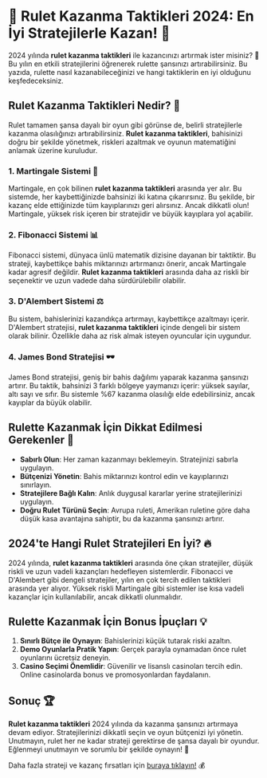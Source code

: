 # 🎯 Rulet Kazanma Taktikleri 2024: En İyi Stratejilerle Kazan! 💸

2024 yılında **rulet kazanma taktikleri** ile kazancınızı artırmak ister misiniz? 🎲 Bu yılın en etkili stratejilerini öğrenerek rulette şansınızı artırabilirsiniz. Bu yazıda, rulette nasıl kazanabileceğinizi ve hangi taktiklerin en iyi olduğunu keşfedeceksiniz.

## Rulet Kazanma Taktikleri Nedir? 🤔

Rulet tamamen şansa dayalı bir oyun gibi görünse de, belirli stratejilerle kazanma olasılığınızı artırabilirsiniz. **Rulet kazanma taktikleri**, bahisinizi doğru bir şekilde yönetmek, riskleri azaltmak ve oyunun matematiğini anlamak üzerine kuruludur.

### 1. Martingale Sistemi 🎲

Martingale, en çok bilinen **rulet kazanma taktikleri** arasında yer alır. Bu sistemde, her kaybettiğinizde bahsinizi iki katına çıkarırsınız. Bu şekilde, bir kazanç elde ettiğinizde tüm kayıplarınızı geri alırsınız. Ancak dikkatli olun! Martingale, yüksek risk içeren bir stratejidir ve büyük kayıplara yol açabilir.

### 2. Fibonacci Sistemi 📊

Fibonacci sistemi, dünyaca ünlü matematik dizisine dayanan bir taktiktir. Bu strateji, kaybettikçe bahis miktarınızı artırmanızı önerir, ancak Martingale kadar agresif değildir. **Rulet kazanma taktikleri** arasında daha az riskli bir seçenektir ve uzun vadede daha sürdürülebilir olabilir.

### 3. D'Alembert Sistemi ⚖️

Bu sistem, bahislerinizi kazandıkça artırmayı, kaybettikçe azaltmayı içerir. D'Alembert stratejisi, **rulet kazanma taktikleri** içinde dengeli bir sistem olarak bilinir. Özellikle daha az risk almak isteyen oyuncular için uygundur.

### 4. James Bond Stratejisi 🕶️

James Bond stratejisi, geniş bir bahis dağılımı yaparak kazanma şansınızı artırır. Bu taktik, bahsinizi 3 farklı bölgeye yaymanızı içerir: yüksek sayılar, altı sayı ve sıfır. Bu sistemle %67 kazanma olasılığı elde edebilirsiniz, ancak kayıplar da büyük olabilir.

## Rulette Kazanmak İçin Dikkat Edilmesi Gerekenler 🧐

- **Sabırlı Olun**: Her zaman kazanmayı beklemeyin. Stratejinizi sabırla uygulayın.
- **Bütçenizi Yönetin**: Bahis miktarınızı kontrol edin ve kayıplarınızı sınırlayın.
- **Stratejilere Bağlı Kalın**: Anlık duygusal kararlar yerine stratejilerinizi uygulayın.
- **Doğru Rulet Türünü Seçin**: Avrupa ruleti, Amerikan ruletine göre daha düşük kasa avantajına sahiptir, bu da kazanma şansınızı artırır.

## 2024'te Hangi Rulet Stratejileri En İyi? 🔥

2024 yılında, **rulet kazanma taktikleri** arasında öne çıkan stratejiler, düşük riskli ve uzun vadeli kazançları hedefleyen sistemlerdir. Fibonacci ve D'Alembert gibi dengeli stratejiler, yılın en çok tercih edilen taktikleri arasında yer alıyor. Yüksek riskli Martingale gibi sistemler ise kısa vadeli kazançlar için kullanılabilir, ancak dikkatli olunmalıdır.

## Rulette Kazanmak İçin Bonus İpuçları 💡

1. **Sınırlı Bütçe ile Oynayın**: Bahislerinizi küçük tutarak riski azaltın.
2. **Demo Oyunlarla Pratik Yapın**: Gerçek parayla oynamadan önce rulet oyunlarını ücretsiz deneyin.
3. **Casino Seçimi Önemlidir**: Güvenilir ve lisanslı casinoları tercih edin. Online casinolarda bonus ve promosyonlardan faydalanın.

## Sonuç 🏆

**Rulet kazanma taktikleri** 2024 yılında da kazanma şansınızı artırmaya devam ediyor. Stratejilerinizi dikkatli seçin ve oyun bütçenizi iyi yönetin. Unutmayın, rulet her ne kadar strateji gerektirse de şansa dayalı bir oyundur. Eğlenmeyi unutmayın ve sorumlu bir şekilde oynayın! 🎉

Daha fazla strateji ve kazanç fırsatları için [buraya tıklayın!](https://casinotr.link/gWCRZ4) 💰
